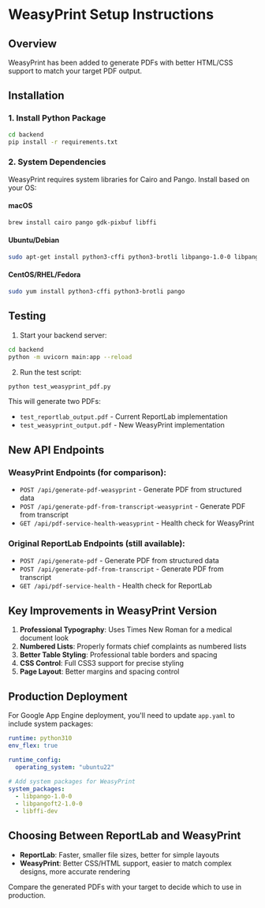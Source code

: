 # WeasyPrint Setup Instructions

## Overview
WeasyPrint has been added to generate PDFs with better HTML/CSS support to match your target PDF output.

## Installation

### 1. Install Python Package
```bash
cd backend
pip install -r requirements.txt
```

### 2. System Dependencies
WeasyPrint requires system libraries for Cairo and Pango. Install based on your OS:

#### macOS
```bash
brew install cairo pango gdk-pixbuf libffi
```

#### Ubuntu/Debian
```bash
sudo apt-get install python3-cffi python3-brotli libpango-1.0-0 libpangoft2-1.0-0
```

#### CentOS/RHEL/Fedora
```bash
sudo yum install python3-cffi python3-brotli pango
```

## Testing

1. Start your backend server:
```bash
cd backend
python -m uvicorn main:app --reload
```

2. Run the test script:
```bash
python test_weasyprint_pdf.py
```

This will generate two PDFs:
- `test_reportlab_output.pdf` - Current ReportLab implementation
- `test_weasyprint_output.pdf` - New WeasyPrint implementation

## New API Endpoints

### WeasyPrint Endpoints (for comparison):
- `POST /api/generate-pdf-weasyprint` - Generate PDF from structured data
- `POST /api/generate-pdf-from-transcript-weasyprint` - Generate PDF from transcript
- `GET /api/pdf-service-health-weasyprint` - Health check for WeasyPrint

### Original ReportLab Endpoints (still available):
- `POST /api/generate-pdf` - Generate PDF from structured data
- `POST /api/generate-pdf-from-transcript` - Generate PDF from transcript
- `GET /api/pdf-service-health` - Health check for ReportLab

## Key Improvements in WeasyPrint Version

1. **Professional Typography**: Uses Times New Roman for a medical document look
2. **Numbered Lists**: Properly formats chief complaints as numbered lists
3. **Better Table Styling**: Professional table borders and spacing
4. **CSS Control**: Full CSS3 support for precise styling
5. **Page Layout**: Better margins and spacing control

## Production Deployment

For Google App Engine deployment, you'll need to update `app.yaml` to include system packages:

```yaml
runtime: python310
env_flex: true

runtime_config:
  operating_system: "ubuntu22"
  
# Add system packages for WeasyPrint
system_packages:
  - libpango-1.0-0
  - libpangoft2-1.0-0
  - libffi-dev
```

## Choosing Between ReportLab and WeasyPrint

- **ReportLab**: Faster, smaller file sizes, better for simple layouts
- **WeasyPrint**: Better CSS/HTML support, easier to match complex designs, more accurate rendering

Compare the generated PDFs with your target to decide which to use in production.